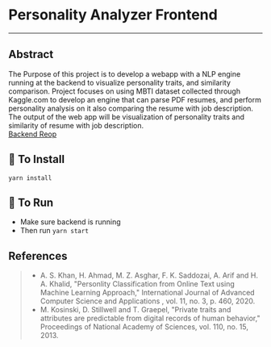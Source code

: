 # Personality Analyzer Frontend
___
## Abstract

The Purpose of this project is to develop a webapp with a NLP engine running at the backend to visualize personality traits, and similarity comparison. Project focuses on using MBTI dataset collected through Kaggle.com to develop an engine that can parse PDF resumes, and perform personality analysis on it also comparing the resume with job description. The output of the web app will be visualization of personality traits and similarity of resume with job description.<br />
[Backend Reop](https://github.com/Seckrel/personality-analyzer-backend)

## 🚀 To Install
```
yarn install
```

## 🏁 To Run
- Make sure backend is running
- Then run `yarn start`

## References
> - A. S. Khan, H. Ahmad, M. Z. Asghar, F. K. Saddozai, A. Arif and H. A. Khalid, "Personlity Classification from Online Text using Machine Learning Approach," International Journal of Advanced Computer Science and Applications , vol. 11, no. 3, p. 460, 2020.
> - M. Kosinski, D. Stillwell and T. Graepel, "Private traits and attributes are predictable from digital records of human behavior," Proceedings of National Academy of Sciences, vol. 110, no. 15, 2013.

